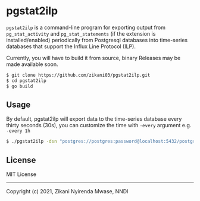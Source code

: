 pgstat2ilp
==========

`pgstat2ilp` is a command-line program for exporting output from `pg_stat_activity` and `pg_stat_statements` (if the extension is installed/enabled) periodically  from Postgresql databases into time-series databases that support the Influx Line Protocol (ILP).

Currently, you will have to build it from source, binary Releases may be made available soon.

```sh
$ git clone https://github.com/zikani03/pgstat2ilp.git
$ cd pgstat2ilp
$ go build
```

## Usage

By default, pgstat2ilp will export data to the time-series database every thirty seconds (30s), you can customize the time with `-every` argument e.g. `-every 1h`

```sh
$ ./pgstat2ilp -dsn "postgres://postgres:password@localhost:5432/postgres?sslmode=disable" -influx "localhost:9009"
```

## License

MIT License

---

Copyright (c) 2021, Zikani Nyirenda Mwase, NNDI 
